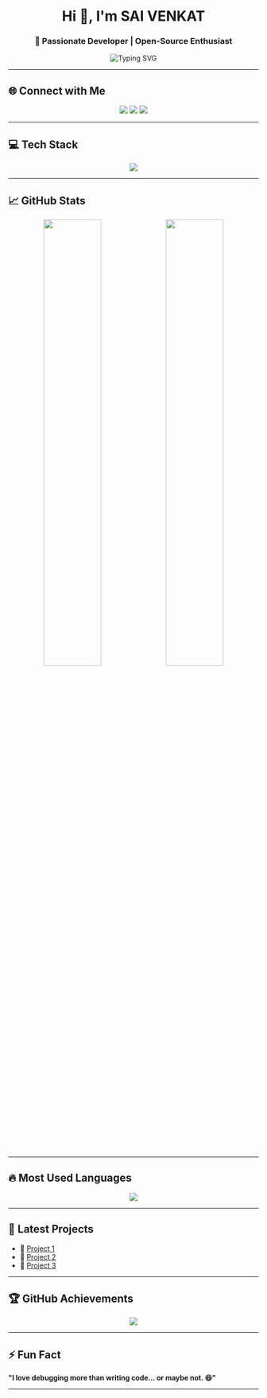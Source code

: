 <h1 align="center">Hi 👋, I'm SAI VENKAT</h1>
<h3 align="center">🚀 Passionate Developer | Open-Source Enthusiast</h3>

<p align="center">
  <img src="https://readme-typing-svg.herokuapp.com?font=Fira+Code&pause=1000&color=FFA500&center=true&vCenter=true&width=435&lines=Welcome+to+my+GitHub!;I'm+a+Full-Stack+Developer;I+Love+Coding+and+Building+Cool+Stuff!+🔥" alt="Typing SVG" />
</p>

---

## 🌐 Connect with Me  
<p align="center">
  <a href="https://linkedin.com/in/yourprofile"><img src="https://img.shields.io/badge/LinkedIn-blue?style=for-the-badge&logo=linkedin"></a>
  <a href="https://twitter.com/yourprofile"><img src="https://img.shields.io/badge/Twitter-blue?style=for-the-badge&logo=twitter"></a>
  <a href="mailto:your.email@example.com"><img src="https://img.shields.io/badge/Email-D14836?style=for-the-badge&logo=gmail&logoColor=white"></a>
</p>

---

## 💻 Tech Stack  
<p align="center">
  <img src="https://skillicons.dev/icons?i=html,css,js,react,nodejs,mongodb,git,github,vscode,linux" />
</p>

---

## 📈 GitHub Stats  
<p align="center">
  <img src="https://github-readme-stats.vercel.app/api?username=saivenkat444&show_icons=true&theme=radical" width="48%"/>
  <img src="https://github-readme-streak-stats.herokuapp.com/?user=saivenkat444&theme=dark" width="48%"/>
</p>

---

## 🔥 Most Used Languages  
<p align="center">
  <img src="https://github-readme-stats.vercel.app/api/top-langs/?username=saivenkat444&layout=compact&theme=radical&langs_count=6" />
</p>

---

## 🚀 Latest Projects  
- 🔹 [Project 1](https://github.com/saivenkat444/project1)  
- 🔹 [Project 2](https://github.com/saivenkat444/project2)  
- 🔹 [Project 3](https://github.com/saivenkat444/project3)  

---

## 🏆 GitHub Achievements  
<p align="center">
  <img src="https://github-profile-trophy.vercel.app/?username=saivenkat444&theme=radical&no-bg=true&margin-w=4" />
</p>

---

## ⚡ Fun Fact  
**"I love debugging more than writing code... or maybe not. 😆"**

---
